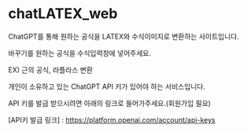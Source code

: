 # chatLATEX_web
ChatGPT를 통해 원하는 공식을 LATEX와 수식이미지로 변환하는 사이트입니다. 

바꾸기를 원하는 공식을 수식입력창에 넣어주세요. 

EX) 근의 공식, 라플라스 변환 


개인이 소유하고 있는 ChatGPT API 키가 있어야 하는 서비스입니다.

API 키를 발급 받으시려면 아래의 링크로 들어가주세요.(회원가입 필요)

[API키 발급 링크] : https://platform.openai.com/account/api-keys
